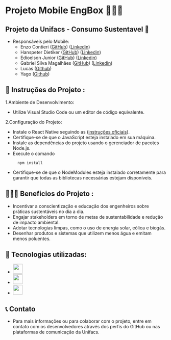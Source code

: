 # Projeto Mobile EngBox 👨🏼‍🏭

## Projeto da Unifacs - Consumo Sustentavel 🌱
- Responsáveis pelo Mobile: 
  - Enzo Contieri ([GitHub](https://github.com/enzocontieri)) ([Linkedin](https://www.linkedin.com/in/enzo-contieri-b1578326b/))
  - Hanspeter Dietiker ([GitHub](https://github.com/hanspeterdietiker)) ([Linkedin](https://www.linkedin.com/in/hanspeterdietiker/))
  - Edioelson Junior ([GitHub](https://github.com/DeveloperEdd)) ([Linkedin](https://www.linkedin.com/in/edioelson/))
  - Gabriel Silva Magalhães ([GitHub](https://github.com/Gabrielsilvamagalhaes)) ([Linkedin](https://www.linkedin.com/in/gabriel-smagalhaes32/))
  - Lucas ([Github](https://github.com/luketao17))
  - Yago ([Github](https://github.com/yagooc1))

## 📂 Instruções do Projeto :
1.Ambiente de Desenvolvimento:

- Utilize Visual Studio Code ou um editor de código equivalente.

2.Configuração do Projeto:
 - Instale o React Native seguindo as ([instruções oficiais](https://reactnative.dev/docs/environment-setup)).
 - Certifique-se de que o JavaScript esteja instalado em sua máquina.
 - Instale as dependências do projeto usando o gerenciador de pacotes Node.js.
 - Execute o comando
   ```TERMINAL
     npm install
     ```
 - Certifique-se de que o NodeModules esteja instalado corretamente para garantir que todas as bibliotecas necessárias estejam disponíveis.
   
## 👨🏻‍💻 Beneficios do Projeto :
- Incentivar a conscientização e educação dos engenheiros sobre práticas sustentáveis no dia a dia.
- Engajar stakeholders em torno de metas de sustentabilidade e redução de impacto ambiental.
- Adotar tecnologias limpas, como o uso de energia solar, eólica e biogás.
- Desenhar produtos e sistemas que utilizem menos água e emitam menos poluentes.
  
## 🔧 Tecnologias utilizadas:
- <img widtg="80" height="30" src="https://img.shields.io/badge/react_native-%2320232a.svg?style=for-the-badge&logo=react&logoColor=%2361DAFB"/>
- <img widtg="80" height="30" src="https://img.shields.io/badge/tailwindcss-%2338B2AC.svg?style=for-the-badge&logo=tailwind-css&logoColor=white"/>
- <img widtg="80" height="30" src="https://img.shields.io/badge/typescript-%23007ACC.svg?style=for-the-badge&logo=typescript&logoColor=white"/>

## 📞 Contato
- Para mais informações ou para colaborar com o projeto, entre em contato com os desenvolvedores através dos perfis do GitHub ou nas plataformas de comunicação da Unifacs.



